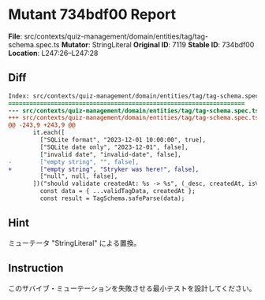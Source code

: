 # Mutant 734bdf00 Report

**File**: src/contexts/quiz-management/domain/entities/tag/tag-schema.spec.ts
**Mutator**: StringLiteral
**Original ID**: 7119
**Stable ID**: 734bdf00
**Location**: L247:26–L247:28

## Diff

```diff
Index: src/contexts/quiz-management/domain/entities/tag/tag-schema.spec.ts
===================================================================
--- src/contexts/quiz-management/domain/entities/tag/tag-schema.spec.ts	original
+++ src/contexts/quiz-management/domain/entities/tag/tag-schema.spec.ts	mutated #7119
@@ -243,9 +243,9 @@
       it.each([
         ["SQLite format", "2023-12-01 10:00:00", true],
         ["SQLite date only", "2023-12-01", false],
         ["invalid date", "invalid-date", false],
-        ["empty string", "", false],
+        ["empty string", "Stryker was here!", false],
         ["null", null, false],
       ])("should validate createdAt: %s -> %s", (_desc, createdAt, isValid) => {
         const data = { ...validTagData, createdAt };
         const result = TagSchema.safeParse(data);
```

## Hint

ミューテータ "StringLiteral" による置換。

## Instruction

このサバイブ・ミューテーションを失敗させる最小テストを設計してください。
